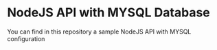 # NodeJS API with MYSQL Database

You can find in this repository a sample NodeJS API with MYSQL configuration
